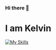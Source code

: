 ### Hi there 👋
# I am Kelvin

[![My Skills](https://skillicons.dev/icons?i=js,ts,c,tailwind,css)](https://skillicons.dev)
